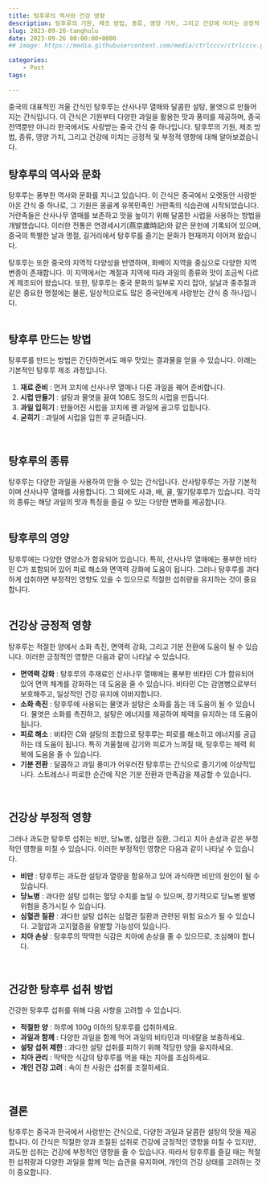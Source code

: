 ```yaml
---
title: 탕후루의 역사와 건강 영향
description: 탕후루의 기원, 제조 방법, 종류, 영양 가치, 그리고 건강에 미치는 긍정적 및 부정적 영향에 대해 알아보겠습니다.
slug: 2023-09-26-tanghulu
date: 2023-09-26 00:00:00+0000
## image: https://media.githubusercontent.com/media/ctrlcccv/ctrlcccv.github.io/master/assets/img/post/vertical-graph.webp

categories:
    - Post
tags:
   
---
```

중국의 대표적인 겨울 간식인 탕후루는 산사나무 열매와 달콤한 설탕, 물엿으로 만들어지는 간식입니다. 이 간식은 기원부터 다양한 과일을 활용한 맛과 풍미를 제공하며, 중국 전역뿐만 아니라 한국에서도 사랑받는 중국 간식 중 하나입니다. 탕후루의 기원, 제조 방법, 종류, 영양 가치, 그리고 건강에 미치는 긍정적 및 부정적 영향에 대해 알아보겠습니다.

## 탕후루의 역사와 문화
탕후루는 풍부한 역사와 문화를 지니고 있습니다. 이 간식은 중국에서 오랫동안 사랑받아온 간식 중 하나로, 그 기원은 몽골계 유목민족인 거란족의 식습관에 시작되었습니다. 거란족들은 산사나무 열매를 보존하고 맛을 높이기 위해 달콤한 시럽을 사용하는 방법을 개발했습니다. 이러한 전통은 연경세시기(燕京歲時記)와 같은 문헌에 기록되어 있으며, 중국의 특별한 날과 명절, 길거리에서 탕후루를 즐기는 문화가 현재까지 이어져 왔습니다.  

탕후루는 또한 중국의 지역적 다양성을 반영하며, 화베이 지역을 중심으로 다양한 지역 변종이 존재합니다. 이 지역에서는 계절과 지역에 따라 과일의 종류와 맛이 조금씩 다르게 제조되어 왔습니다. 또한, 탕후루는 중국 문화의 일부로 자리 잡아, 설날과 중추절과 같은 중요한 명절에는 물론, 일상적으로도 많은 중국인에게 사랑받는 간식 중 하나입니다.  
<br>

## 탕후루 만드는 방법
탕후루를 만드는 방법은 간단하면서도 매우 맛있는 결과물을 얻을 수 있습니다. 아래는 기본적인 탕후루 제조 과정입니다.
1. **재료 준비** : 먼저 꼬치에 산사나무 열매나 다른 과일을 꿰어 준비합니다.
2. **시럽 만들기** : 설탕과 물엿을 끓여 108도 정도의 시럽을 만듭니다.
3. **과일 입히기** : 만들어진 시럽을 꼬치에 꿴 과일에 골고루 입힙니다.
4. **굳히기** : 과일에 시럽을 입힌 후 굳혀줍니다.  
<br>

## 탕후루의 종류
탕후루는 다양한 과일을 사용하여 만들 수 있는 간식입니다. 산사탕후루는 가장 기본적이며 산사나무 열매를 사용합니다. 그 외에도 사과, 배, 귤, 딸기탕후루가 있습니다. 각각의 종류는 해당 과일의 맛과 특징을 즐길 수 있는 다양한 변화를 제공합니다.  
<br>

<script async src="https://pagead2.googlesyndication.com/pagead/js/adsbygoogle.js?client=ca-pub-8535540836842352" crossorigin="anonymous"></script>
<ins class="adsbygoogle"
     style="display:block; text-align:center;"
     data-ad-layout="in-article"
     data-ad-format="fluid"
     data-ad-client="ca-pub-8535540836842352"
     data-ad-slot="2974559225"></ins>
<script>
     (adsbygoogle = window.adsbygoogle || []).push({});
</script>

## 탕후루의 영양
탕후루에는 다양한 영양소가 함유되어 있습니다. 특히, 산사나무 열매에는 풍부한 비타민 C가 포함되어 있어 피로 해소와 면역력 강화에 도움이 됩니다. 그러나 탕후루를 과다하게 섭취하면 부정적인 영향도 있을 수 있으므로 적절한 섭취량을 유지하는 것이 중요합니다.  
<br>

## 건강상 긍정적 영향
탕후루는 적절한 양에서 소화 촉진, 면역력 강화, 그리고 기분 전환에 도움이 될 수 있습니다. 이러한 긍정적인 영향은 다음과 같이 나타날 수 있습니다.
* **면역력 강화** : 탕후루의 주재료인 산사나무 열매에는 풍부한 비타민 C가 함유되어 있어 면역 체계를 강화하는 데 도움을 줄 수 있습니다. 비타민 C는 감염병으로부터 보호해주고, 일상적인 건강 유지에 이바지합니다.
* **소화 촉진** : 탕후루에 사용되는 물엿과 설탕은 소화를 돕는 데 도움이 될 수 있습니다. 물엿은 소화를 촉진하고, 설탕은 에너지를 제공하여 체력을 유지하는 데 도움이 됩니다.
* **피로 해소** : 비타민 C와 설탕의 조합으로 탕후루는 피로를 해소하고 에너지를 공급하는 데 도움이 됩니다. 특히 겨울철에 감기와 피로가 느껴질 때, 탕후루는 체력 회복에 도움을 줄 수 있습니다.
* **기분 전환** : 달콤하고 과일 풍미가 어우러진 탕후루는 간식으로 즐기기에 이상적입니다. 스트레스나 피로한 순간에 작은 기분 전환과 만족감을 제공할 수 있습니다.  
<br>

## 건강상 부정적 영향
그러나 과도한 탕후루 섭취는 비만, 당뇨병, 심혈관 질환, 그리고 치아 손상과 같은 부정적인 영향을 미칠 수 있습니다. 이러한 부정적인 영향은 다음과 같이 나타날 수 있습니다.
* **비만** : 탕후루는 과도한 설탕과 열량을 함유하고 있어 과식하면 비만의 원인이 될 수 있습니다.
* **당뇨병** : 과다한 설탕 섭취는 혈당 수치를 높일 수 있으며, 장기적으로 당뇨병 발병 위험을 증가시킬 수 있습니다.
* **심혈관 질환** : 과다한 설탕 섭취는 심혈관 질환과 관련된 위험 요소가 될 수 있습니다. 고혈압과 고지혈증을 유발할 가능성이 있습니다.
* **치아 손상** : 탕후루의 딱딱한 식감은 치아에 손상을 줄 수 있으므로, 조심해야 합니다.  
<br>

## 건강한 탕후루 섭취 방법
건강한 탕후루 섭취를 위해 다음 사항을 고려할 수 있습니다.
* **적절한 양** : 하루에 100g 이하의 탕후루를 섭취하세요.
* **과일과 함께** : 다양한 과일을 함께 먹어 과일의 비타민과 미네랄을 보충하세요.
* **설탕 섭취 제한** : 과다한 설탕 섭취를 피하기 위해 적당한 양을 유지하세요.
* **치아 관리** : 딱딱한 식감의 탕후루를 먹을 때는 치아를 조심하세요.
* **개인 건강 고려** : 속이 찬 사람은 섭취를 조절하세요.  
<br>

## 결론
탕후루는 중국과 한국에서 사랑받는 간식으로, 다양한 과일과 달콤한 설탕의 맛을 제공합니다. 이 간식은 적절한 양과 조절된 섭취로 건강에 긍정적인 영향을 미칠 수 있지만, 과도한 섭취는 건강에 부정적인 영향을 줄 수 있습니다. 따라서 탕후루를 즐길 때는 적절한 섭취량과 다양한 과일을 함께 먹는 습관을 유지하며, 개인의 건강 상태를 고려하는 것이 중요합니다.
